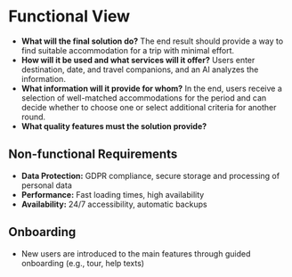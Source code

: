 # Functional View

- **What will the final solution do?**
  The end result should provide a way to find suitable accommodation for a trip with minimal effort.
- **How will it be used and what services will it offer?**
  Users enter destination, date, and travel companions, and an AI analyzes the information.
- **What information will it provide for whom?**
  In the end, users receive a selection of well-matched accommodations for the period and can decide whether to choose one or select additional criteria for another round.
- **What quality features must the solution provide?**

## Non-functional Requirements
- **Data Protection:** GDPR compliance, secure storage and processing of personal data
- **Performance:** Fast loading times, high availability
- **Availability:** 24/7 accessibility, automatic backups

## Onboarding
- New users are introduced to the main features through guided onboarding (e.g., tour, help texts) 